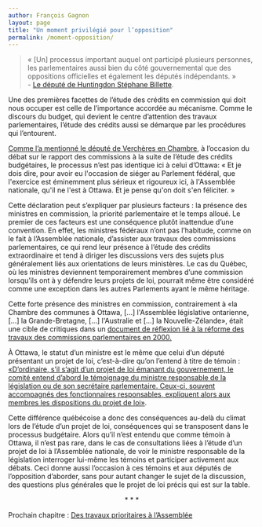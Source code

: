 ```yaml
---
author: François Gagnon
layout: page
title: "Un moment privilégié pour l’opposition"
permalink: /moment-opposition/
---
```


> «&nbsp;[Un] processus important auquel ont participé plusieurs personnes, les parlementaires aussi bien du côté gouvernemental que des oppositions officielles et également les députés indépendants.&nbsp;»<br /> - <a href="http://www.assnat.qc.ca/fr/travaux-parlementaires/assemblee-nationale/39-2/journal-debats/20110504/36833.html#_Toc292368331" title="Assemblée nationale du Québec, Journal des débats, Vol. 42 N° 22,  mercredi 4 mai 2011.">Le député de Huntingdon Stéphane Billette</a>.

Une des premières facettes de l’étude des crédits en commission qui doit nous occuper est celle de l’importance accordée au mécanisme. Comme le discours du budget, qui devient le centre d’attention des travaux parlementaires, l’étude des crédits aussi se démarque par les procédures qui l’entourent.

[Comme l’a mentionné le député de Verchères en Chambre][vercheres], à l’occasion du débat sur le rapport des commissions à la suite de l’étude des crédits budgétaires, le processus n’est pas identique ici à celui d’Ottawa: «&nbsp;Et je dois dire, pour avoir eu l'occasion de siéger au Parlement fédéral, que l'exercice est éminemment plus sérieux et rigoureux ici, à l'Assemblée nationale, qu'il ne l'est à Ottawa. Et je pense qu'on doit s'en féliciter.&nbsp;»

Cette déclaration peut s’expliquer par plusieurs facteurs : la présence des ministres en commission, la priorité parlementaire et le temps alloué. Le premier de ces facteurs est une conséquence plutôt inattendue d’une convention. En effet, les ministres fédéraux n’ont pas l’habitude, comme on le fait à l’Assemblée nationale, d’assister aux travaux des commissions parlementaires, ce qui rend leur présence à l’étude des crédits extraordinaire et tend à diriger les discussions vers des sujets plus généralement liés aux orientations de leurs ministères. Le cas du Québec, où les ministres deviennent temporairement membres d’une commission lorsqu’ils ont à y défendre leurs projets de loi, pourrait même être considéré comme une exception dans les autres Parlements ayant le même héritage.

<p class="encadre">Cette forte présence des ministres en commission, contrairement à «la Chambre des communes à Ottawa, [...] l'Assemblée législative ontarienne, [...] la Grande-Bretagne, [...] l'Australie et [...] la Nouvelle-Zélande», était une cible de critiques dans un <a href="" title="Assemblée nationale, Comité de réflexion sur le travail des commissions, De la nécessité du contrôle parlementaire. Document de réflexion pour des commissions parlementaires stimulantes et performantes, Québec, Secrétariat des commissions, juin 2000.">document de réflexion lié à la réforme des travaux des commissions parlementaires en 2000.</a></p>

À Ottawa, le statut d’un ministre est le même que celui d’un député présentant un projet de loi, c’est-à-dire qu’on l’entend à titre de témoin&nbsp;: [«D’ordinaire, s’il s’agit d’un projet de loi émanant du gouvernement, le comité entend d’abord le témoignage du ministre responsable de la législation ou de son secrétaire parlementaire. Ceux-ci, souvent accompagnés des fonctionnaires responsables, expliquent alors aux membres les dispositions du projet de loi»][obrien].

Cette différence québécoise a donc des conséquences au-delà du climat lors de l’étude d’un projet de loi, conséquences qui se transposent dans le processus budgétaire. Alors qu’il n’est entendu que comme témoin à Ottawa, il n’est pas rare, dans le cas de consultations liées à l’étude d’un projet de loi à l’Assemblée nationale, de voir le ministre responsable de la législation interroger lui-même les témoins et participer activement aux débats. Ceci donne aussi l’occasion à ces témoins et aux députés de l’opposition d’aborder, sans pour autant changer le sujet de la discussion, des questions plus générales que le projet de loi précis qui est sur la table.


<p align="center">* * *</p>

Prochain chapitre : [Des travaux prioritaires à l’Assemblée](../travaux-prioritaires/)

[vercheres]: http://www.assnat.qc.ca/fr/travaux-parlementaires/assemblee-nationale/39-2/journal-debats/20110504/36833.html#_Toc292368332 "Assemblée nationale du Québec, Journal des débats, Vol. 42 N° 22,  mercredi 4 mai 2011."

[obrien]: http://www.parl.gc.ca/Procedure-Book-Livre/document.aspx?sbdid=1cdf0c09-de93-4789-aa8d-67afc1f658e2&sbpidx=1&language=f&mode=1&sbpid= "O’Brien, Audrey et Marc Bosc (dir.), La procédure et les usages de la Chambre des communes, deuxième édition, Chambre des Communes du Canada, 2009 section 20."
